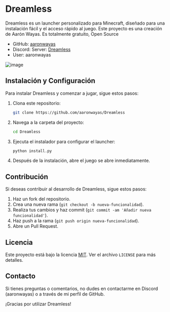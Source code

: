 # Dreamless

Dreamless es un launcher personalizado para Minecraft, diseñado para una instalación fácil y el acceso rápido al juego. Este proyecto es una creación de Aarón Wayas. Es totalmente gratuito, Open Source

- GitHub: [aaronwayas](https://github.com/aaronwayas)
- Discord: Server: [Dreamless](https://discord.gg/UwNm2QZCJv)
- User: aaronwayas

![image](https://github.com/aaronwayas/Dreamless/assets/110739797/3f6b2d41-4659-4167-b979-8770b4a3cf21)


## Instalación y Configuración

Para instalar Dreamless y comenzar a jugar, sigue estos pasos:

1. Clona este repositorio:

    ```bash
    git clone https://github.com/aaronwayas/Dreamless
    ```

2. Navega a la carpeta del proyecto:

    ```bash
    cd Dreamless
    ```

3. Ejecuta el instalador para configurar el launcher:

    ```bash
    python install.py
    ```

4. Después de la instalación, abre el juego se abre inmediatamente.

## Contribución

Si deseas contribuir al desarrollo de Dreamless, sigue estos pasos:

1. Haz un fork del repositorio.
2. Crea una nueva rama (`git checkout -b nueva-funcionalidad`).
3. Realiza tus cambios y haz commit (`git commit -am 'Añadir nueva funcionalidad'`).
4. Haz push a la rama (`git push origin nueva-funcionalidad`).
5. Abre un Pull Request.

## Licencia

Este proyecto está bajo la licencia [MIT](LICENSE). Ver el archivo `LICENSE` para más detalles.

## Contacto

Si tienes preguntas o comentarios, no dudes en contactarme en Discord (aaronwayas) o a través de mi perfil de GitHub.

¡Gracias por utilizar Dreamless!
